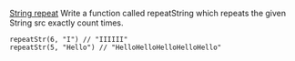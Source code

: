 [String repeat](https://www.codewars.com/kata/57a0e5c372292dd76d000d7e)
Write a function called repeatString which repeats the given String src exactly count times.

```
repeatStr(6, "I") // "IIIIII"
repeatStr(5, "Hello") // "HelloHelloHelloHelloHello"
```